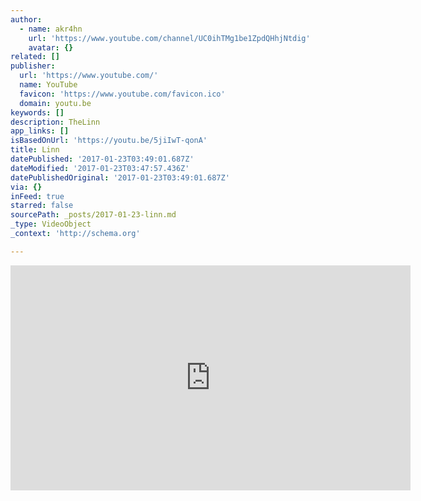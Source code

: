```yaml
---
author:
  - name: akr4hn
    url: 'https://www.youtube.com/channel/UC0ihTMg1be1ZpdQHhjNtdig'
    avatar: {}
related: []
publisher:
  url: 'https://www.youtube.com/'
  name: YouTube
  favicon: 'https://www.youtube.com/favicon.ico'
  domain: youtu.be
keywords: []
description: TheLinn
app_links: []
isBasedOnUrl: 'https://youtu.be/5jiIwT-qonA'
title: Linn
datePublished: '2017-01-23T03:49:01.687Z'
dateModified: '2017-01-23T03:47:57.436Z'
datePublishedOriginal: '2017-01-23T03:49:01.687Z'
via: {}
inFeed: true
starred: false
sourcePath: _posts/2017-01-23-linn.md
_type: VideoObject
_context: 'http://schema.org'

---
```

<iframe src="https://cdn.embedly.com/widgets/media.html?src=https%3A%2F%2Fwww.youtube.com%2Fembed%2F5jiIwT-qonA%3Ffeature%3Doembed&amp;url=http%3A%2F%2Fwww.youtube.com%2Fwatch%3Fv%3D5jiIwT-qonA&amp;image=https%3A%2F%2Fi.ytimg.com%2Fvi%2F5jiIwT-qonA%2Fhqdefault.jpg&amp;key=b7d04c9b404c499eba89ee7072e1c4f7&amp;type=text%2Fhtml&amp;schema=youtube" width="640" height="360" scrolling="no" frameborder="0" allowfullscreen="" style=""></iframe>